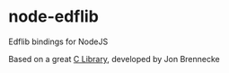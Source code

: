 # node-edflib
Edflib bindings for NodeJS


Based on a great [C Library]( https://github.com/jonbrennecke/edflib), developed by Jon Brennecke 
